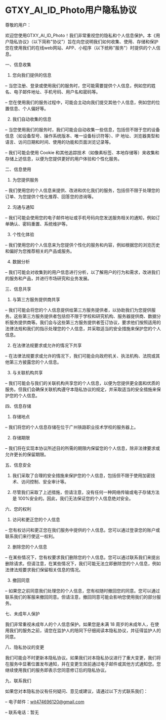 GTXY_AI_ID_Photo用户隐私协议
===

尊敬的用户：

欢迎您使用GTXY_AI_ID_Photo！我们非常重视您的隐私和个人信息保护。本《用户隐私协议》（以下简称"协议"）旨在向您说明我们如何收集、使用、存储和保护您在使用我们的在线web网站、APP、小程序（以下统称"服务"）时提供的个人信息。

一、信息收集

1. 您向我们提供的信息

– 当您注册、登录或使用我们的服务时，您可能需要提供个人信息，例如您的姓名、电子邮件地址、手机号码、用户名和密码等。

– 您在使用我们的服务过程中，可能会主动向我们提交其他个人信息，例如您的位置信息、个人偏好等。

2. 我们自动收集的信息

– 当您使用我们的服务时，我们可能会自动收集一些信息，包括但不限于您的设备信息（如设备型号、操作系统版本、唯一设备标识符等）、IP 地址、浏览器类型和语言、访问日期和时间、使用的功能和页面浏览记录等。

– 我们可能会使用 Cookie 和其他追踪技术（如像素标签、本地存储等）来收集和存储上述信息，以便为您提供更好的用户体验和个性化服务。

二、信息使用

1. 为您提供服务

– 我们使用您的个人信息来提供、改进和优化我们的服务，包括但不限于处理您的订单、为您提供个性化推荐、回答您的咨询等。

2. 沟通与通知

– 我们可能会使用您的电子邮件地址或手机号码向您发送服务相关的通知，例如订单确认、密码重置、系统维护等。

3. 个性化体验

– 我们使用您的个人信息来为您提供个性化的服务和内容，例如根据您的浏览历史和偏好为您推荐相关的产品或服务。

4. 数据分析

– 我们可能会对收集到的用户信息进行分析，以了解用户的行为和需求，改进我们的服务和产品，并进行市场研究和业务发展。

三、信息共享

1. 与第三方服务提供商共享

– 我们可能会将您的个人信息提供给第三方服务提供者，以协助我们为您提供服务。这些第三方服务提供者包括但不限于学校和研究机构、服务器提供商、数据分析服务提供商等。我们会与这些第三方服务提供者签订协议，要求他们按照适用的法律法规和我们的指示处理您的个人信息，并采取适当的安全措施来保护您的个人信息。

2. 在法律法规要求或允许的情况下共享

– 在法律法规要求或允许的情况下，我们可能会向政府机关、执法机构、法院或其他第三方披露您的个人信息。

3. 与关联机构共享

– 我们可能会与我们的关联机构共享您的个人信息，以便为您提供更全面和优质的服务。但我们会确保关联机构遵守本隐私协议的规定，并采取适当的安全措施来保护您的个人信息。

四、信息存储

1. 存储地点

– 我们将您的个人信息存储在位于广州铁路职业技术学校的服务器上。

2. 存储期限

– 我们将在实现本协议所述目的所需的期限内保留您的个人信息，除非法律要求或允许更长的保留期限。

五、信息安全

1. 我们采取了合理的安全措施来保护您的个人信息，包括但不限于使用加密技术、访问控制、安全审计等。

2. 尽管我们采取了上述措施，但请注意，没有任何一种网络传输或电子存储方法是 100%安全的。因此，我们无法保证您的个人信息绝对安全。

六、您的权利

1. 访问和更正您的个人信息

– 您有权访问和更正您在我们服务中提供的个人信息。您可以通过登录您的账户或联系我们来行使这一权利。

2. 删除您的个人信息

– 在某些情况下，您有权要求我们删除您的个人信息。您可以通过联系我们来提出删除请求。但请注意，在某些情况下，我们可能无法立即删除您的个人信息，例如法律法规要求我们保留相关信息的情况。

3. 撤回同意

– 如果您之前同意我们处理您的个人信息，您有权随时撤回您的同意。您可以通过联系我们的客服来撤回同意。但请注意，撤回同意可能会影响您使用我们的部分服务。

七、未成年人保护

我们非常重视未成年人的个人信息保护。如果您是未满 18 周岁的未成年人，在使用我们的服务之前，请您在监护人的陪同下仔细阅读本隐私协议，并征得监护人的同意。

八、隐私协议的变更

我们可能会不时更新本隐私协议。如果我们对本隐私协议进行了重大变更，我们将在服务中显著位置发布通知，并在变更生效前通过电子邮件或其他方式通知您。您继续使用我们的服务即表示您同意修订后的隐私协议。

九、联系我们

如果您对本隐私协议有任何疑问、意见或建议，请通过以下方式联系我们：

– 电子邮件：[wjt474696120@gmail.com](mailto:wjt474696120@gmail.com)

– 联系电话：暂无